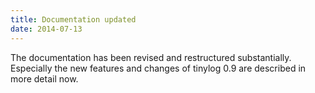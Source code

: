 ```yaml
---
title: Documentation updated
date: 2014-07-13
---
```


The documentation has been revised and restructured substantially. Especially the new features and changes of tinylog 0.9 are described in more detail now.

